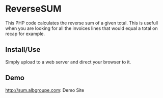 # ReverseSUM
This PHP code calculates the reverse sum of a given total. This is usefull when you are looking for all the invoices lines that would equal a total on recap for example.

## Install/Use
Simply upload to a web server and direct your browser to it.

## Demo
http://sum.albgroupe.com: Demo Site
